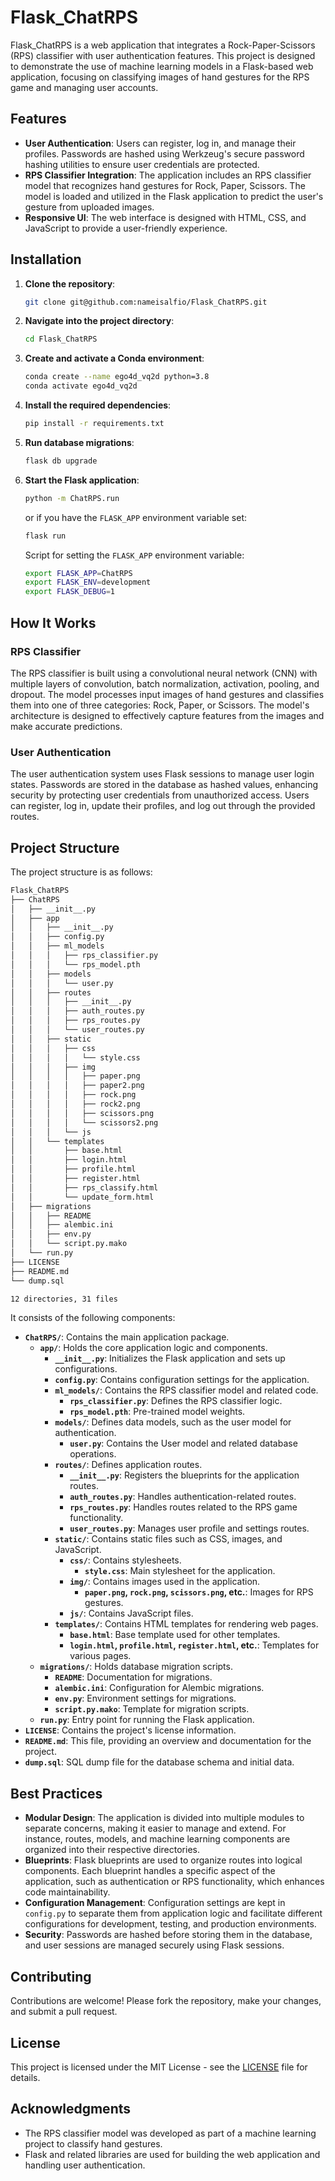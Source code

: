 # Flask_ChatRPS

Flask_ChatRPS is a web application that integrates a Rock-Paper-Scissors (RPS) classifier with user authentication features. This project is designed to demonstrate the use of machine learning models in a Flask-based web application, focusing on classifying images of hand gestures for the RPS game and managing user accounts.

## Features

- **User Authentication**: Users can register, log in, and manage their profiles. Passwords are hashed using Werkzeug's secure password hashing utilities to ensure user credentials are protected.
- **RPS Classifier Integration**: The application includes an RPS classifier model that recognizes hand gestures for Rock, Paper, Scissors. The model is loaded and utilized in the Flask application to predict the user's gesture from uploaded images.
- **Responsive UI**: The web interface is designed with HTML, CSS, and JavaScript to provide a user-friendly experience.

## Installation

1. **Clone the repository**:

   ```bash
   git clone git@github.com:nameisalfio/Flask_ChatRPS.git
   ```

2. **Navigate into the project directory**:

   ```bash
   cd Flask_ChatRPS
   ```

3. **Create and activate a Conda environment**:

   ```bash
   conda create --name ego4d_vq2d python=3.8
   conda activate ego4d_vq2d
   ```

4. **Install the required dependencies**:

   ```bash
   pip install -r requirements.txt
   ```

5. **Run database migrations**:

   ```bash
   flask db upgrade
   ```

6. **Start the Flask application**:

    ```bash
    python -m ChatRPS.run
    ```

   or if you have the `FLASK_APP` environment variable set:

    ```bash
    flask run
    ```

    Script for setting the `FLASK_APP` environment variable:

    ```bash
    export FLASK_APP=ChatRPS
    export FLASK_ENV=development
    export FLASK_DEBUG=1
    ```

## How It Works

### RPS Classifier

The RPS classifier is built using a convolutional neural network (CNN) with multiple layers of convolution, batch normalization, activation, pooling, and dropout. The model processes input images of hand gestures and classifies them into one of three categories: Rock, Paper, or Scissors. The model's architecture is designed to effectively capture features from the images and make accurate predictions.

### User Authentication

The user authentication system uses Flask sessions to manage user login states. Passwords are stored in the database as hashed values, enhancing security by protecting user credentials from unauthorized access. Users can register, log in, update their profiles, and log out through the provided routes.

## Project Structure

The project structure is as follows:

```bash
Flask_ChatRPS
├── ChatRPS
│   ├── __init__.py
│   ├── app
│   │   ├── __init__.py
│   │   ├── config.py
│   │   ├── ml_models
│   │   │   ├── rps_classifier.py
│   │   │   └── rps_model.pth
│   │   ├── models
│   │   │   └── user.py
│   │   ├── routes
│   │   │   ├── __init__.py
│   │   │   ├── auth_routes.py
│   │   │   ├── rps_routes.py
│   │   │   └── user_routes.py
│   │   ├── static
│   │   │   ├── css
│   │   │   │   └── style.css
│   │   │   ├── img
│   │   │   │   ├── paper.png
│   │   │   │   ├── paper2.png
│   │   │   │   ├── rock.png
│   │   │   │   ├── rock2.png
│   │   │   │   ├── scissors.png
│   │   │   │   └── scissors2.png
│   │   │   └── js
│   │   └── templates
│   │       ├── base.html
│   │       ├── login.html
│   │       ├── profile.html
│   │       ├── register.html
│   │       ├── rps_classify.html
│   │       └── update_form.html
│   ├── migrations
│   │   ├── README
│   │   ├── alembic.ini
│   │   ├── env.py
│   │   └── script.py.mako
│   └── run.py
├── LICENSE
├── README.md
└── dump.sql

12 directories, 31 files
```

It consists of the following components:

- **`ChatRPS/`**: Contains the main application package.
  - **`app/`**: Holds the core application logic and components.
    - **`__init__.py`**: Initializes the Flask application and sets up configurations.
    - **`config.py`**: Contains configuration settings for the application.
    - **`ml_models/`**: Contains the RPS classifier model and related code.
      - **`rps_classifier.py`**: Defines the RPS classifier logic.
      - **`rps_model.pth`**: Pre-trained model weights.
    - **`models/`**: Defines data models, such as the user model for authentication.
      - **`user.py`**: Contains the User model and related database operations.
    - **`routes/`**: Defines application routes.
      - **`__init__.py`**: Registers the blueprints for the application routes.
      - **`auth_routes.py`**: Handles authentication-related routes.
      - **`rps_routes.py`**: Handles routes related to the RPS game functionality.
      - **`user_routes.py`**: Manages user profile and settings routes.
    - **`static/`**: Contains static files such as CSS, images, and JavaScript.
      - **`css/`**: Contains stylesheets.
        - **`style.css`**: Main stylesheet for the application.
      - **`img/`**: Contains images used in the application.
        - **`paper.png`, `rock.png`, `scissors.png`, etc.**: Images for RPS gestures.
      - **`js/`**: Contains JavaScript files.
    - **`templates/`**: Contains HTML templates for rendering web pages.
      - **`base.html`**: Base template used for other templates.
      - **`login.html`, `profile.html`, `register.html`, etc.**: Templates for various pages.
  - **`migrations/`**: Holds database migration scripts.
    - **`README`**: Documentation for migrations.
    - **`alembic.ini`**: Configuration for Alembic migrations.
    - **`env.py`**: Environment settings for migrations.
    - **`script.py.mako`**: Template for migration scripts.
  - **`run.py`**: Entry point for running the Flask application.
- **`LICENSE`**: Contains the project's license information.
- **`README.md`**: This file, providing an overview and documentation for the project.
- **`dump.sql`**: SQL dump file for the database schema and initial data.

## Best Practices

- **Modular Design**: The application is divided into multiple modules to separate concerns, making it easier to manage and extend. For instance, routes, models, and machine learning components are organized into their respective directories.
- **Blueprints**: Flask blueprints are used to organize routes into logical components. Each blueprint handles a specific aspect of the application, such as authentication or RPS functionality, which enhances code maintainability.
- **Configuration Management**: Configuration settings are kept in `config.py` to separate them from application logic and facilitate different configurations for development, testing, and production environments.
- **Security**: Passwords are hashed before storing them in the database, and user sessions are managed securely using Flask sessions.

## Contributing

Contributions are welcome! Please fork the repository, make your changes, and submit a pull request.

## License

This project is licensed under the MIT License - see the [LICENSE](LICENSE) file for details.

## Acknowledgments

- The RPS classifier model was developed as part of a machine learning project to classify hand gestures.
- Flask and related libraries are used for building the web application and handling user authentication.
